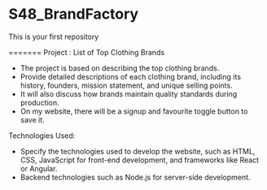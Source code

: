 
# S48_BrandFactory
This is your first repository

=======
Project : List of Top Clothing Brands
   - The project is based on describing the top clothing brands.
   - Provide detailed descriptions of each clothing brand, including its history, founders, mission statement, and unique selling points.
   - It will also discuss how brands maintain quality standards during production.
   - On my website, there will be a signup and favourite toggle button to save it.

Technologies Used: 
   - Specify the technologies used to develop the website, such as HTML, CSS, JavaScript for front-end development, and frameworks like React or Angular.
   - Backend technologies such as Node.js for server-side development.

